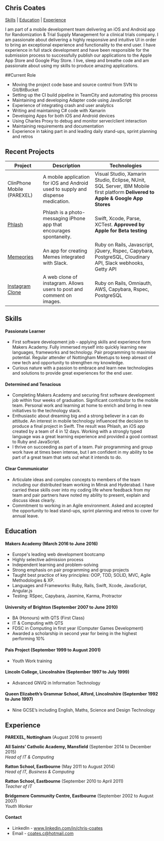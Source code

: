 ## Chris Coates
[Skills](#Skills) | [Education](#Education) | [Experience](#Experience)

I am part of a mobile development team delivering an iOS and Android app for Randomization & Trial Supply Management for a clinical trials company. I am passionate about delivering a highly responsive and intuitive UI in order to bring an exceptional experience and functionality to the end user. I have experience in full stack development and have been responsible for the submission process to successfully publish our applications to the Apple App Store and Google Play Store. I live, sleep and breathe code and am passionate about using my skills to produce amazing applications.

##Current Role
- Moving the project code base and source control from SVN to Git/BitBucket
- Setting up the CI build pipeline in TeamCity and automating this process
- Maintaining and developing Adapter code using JavaScript
- Experience of integrating crash and user analytics
- Writing and maintaining C# code with Xamarin
- Developing Apps for both iOS and Android devices
- Using Charles Proxy to debug and monitor server/client interaction
- Maintaining requirements and documentation
- Experience in taking part in and leading daily stand-ups, sprint planning and retros

## Recent Projects
| Project                 | Description             | Technologies            |
|-------------------------|-------------------------|-------------------------|
| ClinPhone Mobile (PAREXEL) | A mobile application for iOS and Android used to supply and dispense medication. | Visual Studio, Xamarin Studio, Eclipse, NUnit, SQL Server, IBM Mobile first platform **Delivered to Apple & Google App Stores** |
| [Phlash](https://github.com/chriscoates/phlash) | Phlash is a photo-messaging iPhone app that encourages spontaneity. | Swift, Xcode, Parse, XCTest. **Approved by Apple for Beta testing**   |
| [Memeories](https://github.com/chriscoates/memeories) | An app for creating Memes integrated with Slack.   | Ruby on Rails, Javascript, jQuery, Rspec, Capybara, PostgreSQL, Cloudinary API, Slack webhooks, Getty API             |
| [Instagram Clone](https://github.com/chriscoates/instagramclone) | A web clone of instagram. Allows users to post and comment on images. | Ruby on Rails, Omniauth, AWS, Capybara, Rspec, PostgreSQL |

## <a name="Skills">Skills</a>

#### Passionate Learner

- First software development job – applying skills and experience form Makers Academy. Fully immersed myself into quickly learning new languages, frameworks and technology. Pair programming to maximise potential. Regular attender of Nottingham Meetups to keep abreast of new tech and opportunity to strengthen my knowledge.
- Curious nature with a passion to embrace and learn new technologies and solutions to provide great experiences for the end user.

#### Determined and Tenacious
- Completing Makers Academy and securing first software development job within four weeks of graduation. Significant contributor to the mobile team. Personal work and learning at home to enrich and bring in new initiatives to the technology stack.
-	Enthusiastic about dreaming big and a strong believer in a can do attitude. An interest in mobile technology influenced the decision to produce a final project in Swift. The result was Phlash, an iOS app created by a team of 4 in 12 days. Working with a strongly typed language was a great learning experience and provided a good contrast to Ruby and JavaScript.
-	I thrive on succeeding as part of a team. Pair programming and group work have at times been intense, but I am confident in my ability to be part of a great team that sets out what it intends to do.

#### Clear Communicator

-	Articulate ideas and complex concepts to members of the team including our distributed team working in Minsk and Hyderabad. I have carried these skills over into my coding life where feedback from my team and pair partners have noted my ability to present, explain and discuss ideas clearly.
-	Commitment to working in an Agile environment. Asked and accepted the opportunity to lead stand-ups, sprint planning and retros to cover for annual leave.

## <a name="Education">Education</a>

#### Makers Academy (March 2016 to June 2016)

- Europe's leading web development bootcamp
- Highly selective admission process
- Independent learning and problem-solving
- Strong emphasis on pair programming and group projects
- Taught best practice of key principles: OOP, TDD, SOLID, MVC, Agile Methodologies & XP.
- Languages and Frameworks: Ruby, Rails, Swift, Xcode, JavaScript, Angular.js
- Testing: RSpec, Capybara, Jasmine, Karma, Protractor

#### University of Brighton (September 2007 to June 2010)

- BA (Honours) with QTS (First Class)
- IT & Computing with QTS
- FDSC in Computing in first year (Computer Games Development)
- Awarded a scholarship in second year for being in the highest performing 10%

#### Pais Project (September 1999 to August 2001)

- Youth Work training

#### Lincoln College, Lincolnshire (September 1997 to July 1999)

- Advanced GNVQ in Information Technology

#### Queen Elizabeth’s Grammar School, Alford, Lincolnshire (September 1992 to June 1997)

- Nine GCSE’s including English, Maths, Science and Design Technology

## <a name="Experience">Experience</a>

**PAREXEL, Nottingham** (August 2016 to present)

**All Saints’ Catholic Academy, Mansfield** (September 2014 to December 2015)    
*Head of IT & Computing*

**Ratton School, Eastbourne** (May 2011 to August 2014)   
*Head of IT, Business & Computing*

**Ratton School, Eastbourne** (September 2010 to April 2011)   
*Teacher of IT*

**Bridgemere Community Centre, Eastbourne** (September 2002 to August 2007)   
*Youth Worker*

#### Contact

- LinkedIn - www.linkedin.com/in/chris-coates
- Email - coates.c@hotmail.com
